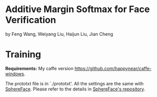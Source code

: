 # Additive Margin Softmax for Face Verification 

by Feng Wang, Weiyang Liu, Haijun Liu, Jian Cheng

# Training

**Requirements:** My caffe version https://github.com/happynear/caffe-windows.

The prototxt file is in `./prototxt'. All the settings are the same with [SphereFace](https://github.com/wy1iu/sphereface). Please refer to the details in [SphereFace's repository](https://github.com/wy1iu/sphereface).
